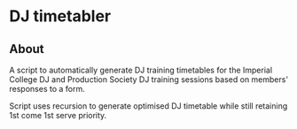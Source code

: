 # DJ timetabler
## About
A script to automatically generate DJ training timetables for the Imperial College DJ and Production Society DJ training sessions based on members' responses to a form.

Script uses recursion to generate optimised DJ timetable while still retaining 1st come 1st serve priority.
